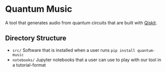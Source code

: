 # Quantum Music
A tool that generates audio from quantum circuits that are built with [Qiskit](https://qiskit.org/).

## Directory Structure
* `src/` Software that is installed when a user runs `pip install quantum-music`
* `notebooks/` Jupyter notebooks that a user can use to play with our tool in a tutorial-format
